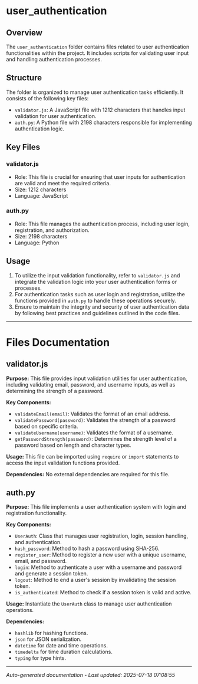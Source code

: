 # user_authentication

## Overview
The `user_authentication` folder contains files related to user authentication functionalities within the project. It includes scripts for validating user input and handling authentication processes.

## Structure
The folder is organized to manage user authentication tasks efficiently. It consists of the following key files:
- `validator.js`: A JavaScript file with 1212 characters that handles input validation for user authentication.
- `auth.py`: A Python file with 2198 characters responsible for implementing authentication logic.

## Key Files
### validator.js
- Role: This file is crucial for ensuring that user inputs for authentication are valid and meet the required criteria.
- Size: 1212 characters
- Language: JavaScript

### auth.py
- Role: This file manages the authentication process, including user login, registration, and authorization.
- Size: 2198 characters
- Language: Python

## Usage
1. To utilize the input validation functionality, refer to `validator.js` and integrate the validation logic into your user authentication forms or processes.
2. For authentication tasks such as user login and registration, utilize the functions provided in `auth.py` to handle these operations securely.
3. Ensure to maintain the integrity and security of user authentication data by following best practices and guidelines outlined in the code files.

---

# Files Documentation

## validator.js

**Purpose:** This file provides input validation utilities for user authentication, including validating email, password, and username inputs, as well as determining the strength of a password.

**Key Components:**
- `validateEmail(email)`: Validates the format of an email address.
- `validatePassword(password)`: Validates the strength of a password based on specific criteria.
- `validateUsername(username)`: Validates the format of a username.
- `getPasswordStrength(password)`: Determines the strength level of a password based on length and character types.

**Usage:** This file can be imported using `require` or `import` statements to access the input validation functions provided.

**Dependencies:** No external dependencies are required for this file.

## auth.py

**Purpose:** This file implements a user authentication system with login and registration functionality.

**Key Components:**
- `UserAuth`: Class that manages user registration, login, session handling, and authentication.
- `hash_password`: Method to hash a password using SHA-256.
- `register_user`: Method to register a new user with a unique username, email, and password.
- `login`: Method to authenticate a user with a username and password and generate a session token.
- `logout`: Method to end a user's session by invalidating the session token.
- `is_authenticated`: Method to check if a session token is valid and active.

**Usage:** Instantiate the `UserAuth` class to manage user authentication operations.

**Dependencies:** 
- `hashlib` for hashing functions.
- `json` for JSON serialization.
- `datetime` for date and time operations.
- `timedelta` for time duration calculations.
- `typing` for type hints.

---
*Auto-generated documentation - Last updated: 2025-07-18 07:08:55*
